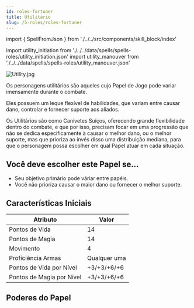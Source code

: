 ```yaml
---
id: roles-fortuner
title: Utilitário
slug: /5-roles/roles-fortuner
---
```


import { SpellFromJson } from './../../src/components/skill_block/index'

import utility_initiation from './../../data/spells/spells-roles/utility_initiation.json'
import utility_manouver from './../../data/spells/spells-roles/utility_manouver.json'

![Utility.jpg](https://s3.us-west-2.amazonaws.com/fabulas-e-goblins-book/%5Cvscode%5Cbfe59347-e049-47aa-8a50-0fc40a093574.jpg)

Os personagens utilitários são aqueles cujo Papel de Jogo pode variar imensamente durante o combate.

Eles possuem um leque flexível de habilidades, que variam entre causar dano, controlar e fornecer suporte aos aliados.

Os Utilitários são como Canivetes Suíços, oferecendo grande flexibilidade dentro do combate, e que por isso, precisam focar em uma progressão que não se dedica especificamente à causar o melhor dano, ou o melhor suporte, mas que prioriza ao invés disso uma distribuição mediana, para que o personagem possa escolher em qual Papel atuar em cada situação.

## Você deve escolher este Papel se...

- Seu objetivo primário pode váriar entre papéis.
- Você não prioriza causar o maior dano ou fornecer o melhor suporte.

## Características Iniciais

<table>
  <thead>
      <tr>
      <th>Atributo</th>
      <th>Valor</th>
    </tr>
  </thead>
  <tbody>
    <tr>
      <td>Pontos de Vida</td>
      <td>14</td>
    </tr>
    <tr>
      <td>Pontos de Magia</td>
      <td>14</td>
    </tr>
    <tr>
      <td>Movimento</td>
      <td>4</td>
    </tr>
    <tr>
      <td>Proficiência Armas</td>
      <td>Qualquer uma</td>
    </tr>
    <tr>
      <td>Pontos de Vida por Nível</td>
      <td>+3/+3/+6/+6</td>
    </tr>
    <tr>
      <td>Pontos de Magia por Nível</td>
      <td>+3/+3/+6/+6</td>
    </tr>
  </tbody>
</table>

## Poderes do Papel

<SpellFromJson expanded={false} spellData={utility_initiation} />

<SpellFromJson expanded={false} spellData={utility_manouver} />